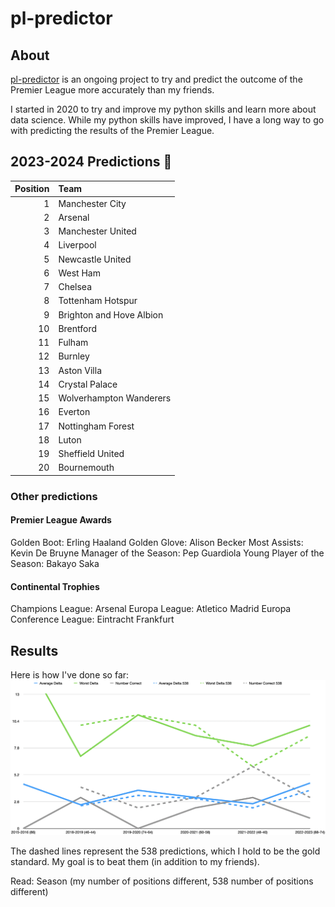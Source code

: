 # pl-predictor

## About
[pl-predictor](https://github.com/bealonso2/pl-predictor) is an ongoing project to try and predict the outcome of the Premier League more accurately than my friends.

I started in 2020 to try and improve my python skills and learn more about data science. While my python skills have improved, I have a long way to go with predicting the results of the Premier League.

## 2023-2024 Predictions 🔮

|   Position | Team                     |
|-----------:|:-------------------------|
|          1 | Manchester City          |
|          2 | Arsenal                  |
|          3 | Manchester United        |
|          4 | Liverpool                |
|          5 | Newcastle United         |
|          6 | West Ham                 |
|          7 | Chelsea                  |
|          8 | Tottenham Hotspur        |
|          9 | Brighton and Hove Albion |
|         10 | Brentford                |
|         11 | Fulham                   |
|         12 | Burnley                  |
|         13 | Aston Villa              |
|         14 | Crystal Palace           |
|         15 | Wolverhampton Wanderers  |
|         16 | Everton                  |
|         17 | Nottingham Forest        |
|         18 | Luton                    |
|         19 | Sheffield United         |
|         20 | Bournemouth              |

### Other predictions

#### Premier League Awards

Golden Boot: Erling Haaland
Golden Glove: Alison Becker
Most Assists: Kevin De Bruyne
Manager of the Season: Pep Guardiola
Young Player of the Season: Bakayo Saka

#### Continental Trophies

Champions League: Arsenal
Europa League: Atletico Madrid
Europa Conference League: Eintracht Frankfurt

## Results

Here is how I've done so far:
![Results](./Results.png)

The dashed lines represent the 538 predictions, which I hold to be the gold standard. My goal is to beat them (in addition to my friends).

Read: Season (my number of positions different, 538 number of positions different)
